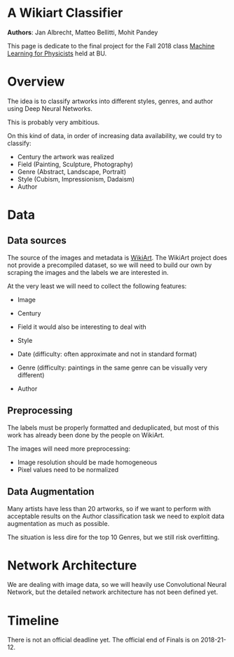 # A Wikiart Classifier

**Authors**: Jan Albrecht, Matteo Bellitti, Mohit Pandey

This page is dedicate to the final project for the Fall 2018 class
[Machine Learning for Physicists](https://physics.bu.edu/~pankajm/PY895-ML.html) held at BU.

# Overview

The idea is to classify artworks into different styles, genres, and author using Deep Neural Networks.

This is probably very ambitious. 

On this kind of data, in order of increasing data availability, we could
try to classify:

- Century the artwork was realized
- Field (Painting, Sculpture, Photography)
- Genre (Abstract, Landscape, Portrait)
- Style (Cubism, Impressionism, Dadaism)
- Author

# Data 

## Data sources

The source of the images and metadata is
[WikiArt](https://www.wikiart.org/). The WikiArt project does not
provide a precompiled dataset, so we will need to build our own by
scraping the images and the labels we are interested in.

At the very least we will need to collect the following features:

- Image
- Century
- Field
it would also be interesting to deal with

- Style
- Date (difficulty: often approximate and not in standard format)
- Genre (difficulty: paintings in the same genre can be visually
  very different)
- Author 

## Preprocessing

The labels must be properly formatted and deduplicated, but most of
this work has already been done by the people on WikiArt.

The images will need more preprocessing:

- Image resolution should be made homogeneous
- Pixel values need to be normalized 

## Data Augmentation

Many artists have less than 20 artworks, so if we want to perform
with acceptable results on the Author classification task we need
to exploit data augmentation as much as possible.

The situation is less dire for the top 10 Genres, but we still risk
overfitting. 

# Network Architecture

We are dealing with image data, so we will heavily use
Convolutional Neural Network, but the detailed network architecture
has not been defined yet.

# Timeline

There is not an official deadline yet. The official end of Finals is on 2018-21-12.
